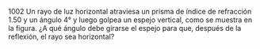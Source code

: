 1002 Un rayo de luz horizontal atraviesa un prisma de índice de refracción 1.50 y un ángulo 4° y luego golpea un espejo vertical, como se muestra en la figura. ¿A qué ángulo debe girarse el espejo para que, después de la reflexión, el rayo sea horizontal?
